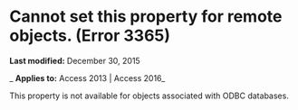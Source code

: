 
# Cannot set this property for remote objects. (Error 3365)

 **Last modified:** December 30, 2015

 _ **Applies to:** Access 2013 | Access 2016_

This property is not available for objects associated with ODBC databases.

